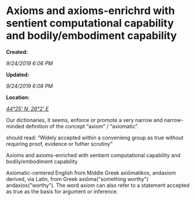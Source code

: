 Axioms and axioms-enrichrd with sentient computational capability and bodily/embodiment capability
==================================================================================================

**Created:**

_9/24/2019 6:06 PM_

**Updated:**

_9/24/2019 6:08 PM_

**Location:**

[_44°25' N  26°2' E_](http://maps.google.com/maps?z=6&q=44.427,26.047)

  

Our dictionaries, it seems, enforce or promote a very narrow and narrow-minded definition of the concept “axiom” / “axiomatic”.

<Axiomatic> should read:
“Widely accepted within a convenieng group as true without requiring proof, evidence or futher scrutiny”

Axioms and axioms-enriched with sentient computational capability and bodily/embodiment capability

Axiomatic-centered English from Middle Greek axiōmatikos, andaxiom derived, via Latin, from Greek axiōma("something worthy") andaxios("worthy"). The word axiom can also refer to a statement accepted as true as the basis for argument or inference.